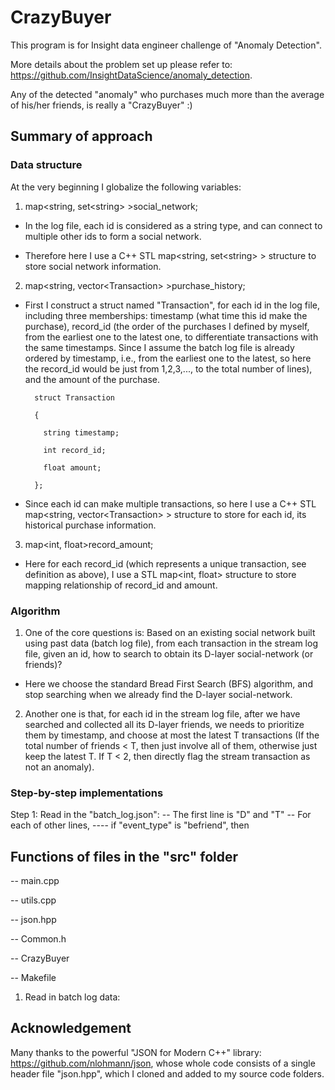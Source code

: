 # CrazyBuyer

This program is for Insight data engineer challenge of "Anomaly Detection".

More details about the problem set up please refer to: https://github.com/InsightDataScience/anomaly_detection.

Any of the detected "anomaly" who purchases much more than the average of his/her friends, is really a "CrazyBuyer" :)

## Summary of approach
### Data structure
At the very beginning I globalize the following variables:

1. map<string, set\<string\> >social_network;

- In the log file, each id is considered as a string type, and can connect to multiple other ids to form a social network.

- Therefore here I use a C++ STL map<string, set\<string\> > structure to store social network information.

2. map<string, vector\<Transaction\> >purchase_history;

- First I construct a struct named "Transaction", for each id in the log file, including three memberships: timestamp (what time this id make the purchase), record_id (the order of the purchases I defined by myself, from the earliest one to the latest one, to differentiate transactions with the same timestamps. Since I assume the batch log file is already ordered by timestamp, i.e., from the earliest one to the latest, so here the record_id would be just from 1,2,3,..., to the total number of lines), and the amount of the purchase.

        struct Transaction
     
        {
  
          string timestamp;
	
	      int record_id;
	
	      float amount;
	
        };

- Since each id can make multiple transactions, so here I use a C++ STL map<string, vector\<Transaction\> > structure to store for each id, its historical purchase information.

3. map<int, float>record_amount;

- Here for each record_id (which represents a unique transaction, see definition as above), I use a STL map<int, float> structure to store mapping relationship of record_id and amount. 



### Algorithm

1. One of the core questions is: Based on an existing social network built using past data (batch log file), from each transaction in the stream log file, given an id, how to search to obtain its D-layer social-network (or friends)?

- Here we choose the standard Bread First Search (BFS) algorithm, and stop searching when we already find the D-layer social-network.

2. Another one is that, for each id in the stream log file, after we have searched and collected all its D-layer friends, we needs to prioritize them by timestamp, and choose at most the latest T transactions (If the total number of friends < T, then just involve all of them, otherwise just keep the latest T. If T < 2, then directly flag the stream transaction as not an anomaly).


### Step-by-step implementations

Step 1: Read in the "batch_log.json":
-- The first line is "D" and "T"
-- For each of other lines,
---- if "event_type" is "befriend", then 





## Functions of files in the "src" folder

-- main.cpp

-- utils.cpp

-- json.hpp

-- Common.h

-- CrazyBuyer

-- Makefile


1. Read in batch log data:





## Acknowledgement

Many thanks to the powerful "JSON for Modern C++" library: https://github.com/nlohmann/json, whose whole code consists of a single header file "json.hpp", which I cloned and added to my source code folders.
